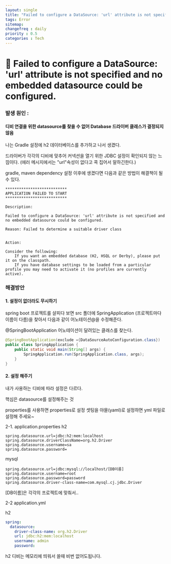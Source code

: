 ```yaml
---
layout: single
title: "Failed to configure a DataSource: 'url' attribute is not specified and no embedded datasource could be configured."
tags: Error
sitemap:
changefreq : daily
priority : 0.5
categories : Tech
---
```

# 📘 Failed to configure a DataSource: 'url' attribute is not specified and no embedded datasource could be configured. 

### 발생 원인 : 
#### 디비 연결을 위한 datasource를 찾을 수 없어 Database 드라이버 클래스가 결정되지 않음

나는 Gradle 설정에 h2 데이터베이스를 추가하고 나서 생겼다.

드라이버가 각각의 디비에 맞추어 커넥션을 열기 위한 JDBC 설정이 확인되지 않는 느낌이다.
(에러 메시지에서는 "url"속성이 없다고 콕 집어서 말하긴한다.)

gradle, maven dependency 설정 이후에 생겼다면 다음과 같은 방법이 해결책이 될 수 있다.


```
***************************
APPLICATION FAILED TO START
***************************

Description:

Failed to configure a DataSource: 'url' attribute is not specified and no embedded datasource could be configured.

Reason: Failed to determine a suitable driver class


Action:

Consider the following:
    If you want an embedded database (H2, HSQL or Derby), please put it on the classpath.
    If you have database settings to be loaded from a particular profile you may need to activate it (no profiles are currently active).
```

### 해결방안 

#### 1. 설정이 없더라도 무시하기

spring boot 프로젝트를 살피다 보면 src 폴더에 SpringApplication (프로젝트마다 이름이 다름)을 찾아서 다음과 같이 어노테이션@을 수정해준다.  

@SpringBootApplication 어노테이션이 달려있는 클래스를 찾는다.

```java
@SpringBootApplication(exclude ={DataSourceAutoConfiguration.class})
public class SpringApplication {
	public static void main(String[] args) {
		SpringApplication.run(SpringApplication.class, args);
	}
}

```


#### 2. 설정 해주기

내가 사용하는 디비에 따라 설정은 다르다.   

핵심은 datasource를 설정해주는 것

properties를 사용하면 properties로 설정 셋팅을 야믈(yaml)로 설정하면 yml 파일로 설정해 주세요~

2-1. application.properties
h2
```properties
spring.datasource.url=jdbc:h2:mem:localhost
spring.datasource.driverClassName=org.h2.Driver
spring.datasource.username=sa
spring.datasource.password=
```


mysql
```properties
spring.datasource.url=jdbc:mysql://localhost/[DB이름]
spring.datasource.username=root
spring.datasource.password=password
spring.datasource.driver-class-name=com.mysql.cj.jdbc.Driver
```
[DB이름]은 각각의 프로젝트에 맞춰서..

2-2 application.yml

h2
```yaml
spring:
  datasource:
    driver-class-name: org.h2.Driver
    url: jdbc:h2:mem:localhost
    username: admin
    password:
```
h2 디비는 메모리에 띄워서 쓸때 비번 없어도됩니다.




